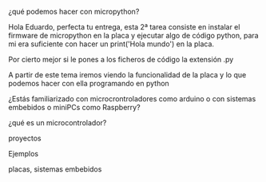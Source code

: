 ¿qué podemos hacer con micropython?


Hola Eduardo, perfecta tu entrega, esta 2ª tarea consiste en instalar el firmware de micropython en la placa y ejecutar algo de código python, para mi era suficiente con hacer un print('Hola mundo') en la placa.

Por cierto mejor si le pones a los ficheros de código la extensión .py

A partir de este tema iremos viendo la funcionalidad de la placa y lo que podemos hacer con ella programando en python

¿Estás familiarizado con microcrontroladores como arduino o  con sistemas embebidos o miniPCs como Raspberry?

¿qué es un microcontrolador?

proyectos

Ejemplos

placas, sistemas embebidos
